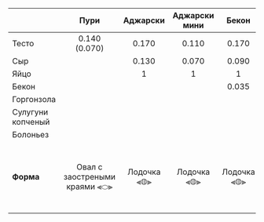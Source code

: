 
|                   |           **Пури**            | **Аджарски** | **Аджарски мини** |  **Бекон**  | **Болоньезе** | **Горгонзола** |                  **Горский**                  |     |     |     |     |     |     |     |     |     |
|:----------------- |:-----------------------------:|:------------:|:-----------------:|:-----------:|:-------------:|:--------------:|:---------------------------------------------:| --- | --- | --- | --- | --- | --- | --- | --- | --- |
| Тесто             |         0.140 (0.070)         |    0.170     |       0.110       |    0.170    |     0.110     |     0.170      |                     0.350                     |     |     |     |     |     |     |     |     |     |
| Сыр               |                               |    0.130     |       0.070       |    0.090    |     0.040     |     0.090      |                     0.400                     |     |     |     |     |     |     |     |     |     |
| Яйцо              |                               |      1       |         1         |      1      |               |                |                                               |     |     |     |     |     |     |     |     |     |
| Бекон             |                               |              |                   |    0.035    |               |                |                                               |     |     |     |     |     |     |     |     |     |
| Горгонзола        |                               |              |                   |             |               |     0.035      |                                               |     |     |     |     |     |     |     |     |     |
| Сулугуни копченый |                               |              |                   |             |               |                |                     0.050                     |     |     |     |     |     |     |     |     |     |
| Болоньез          |                               |              |                   |             |     0.060     |                |                                               |     |     |     |     |     |     |     |     |     |
| **Форма**         | Овал с заостреными краями ⫷⬭⫸ | Лодочка ⫷◍⫸  |    Лодочка ⫷◍⫸    | Лодочка ⫷◍⫸ |  Лодочка ⫷◍⫸  |  Лодочка  ⫷◍⫸  | Открытый круг с сыром, края загнуты на 2см. ◯ |     |     |     |     |     |     |     |     |     |



